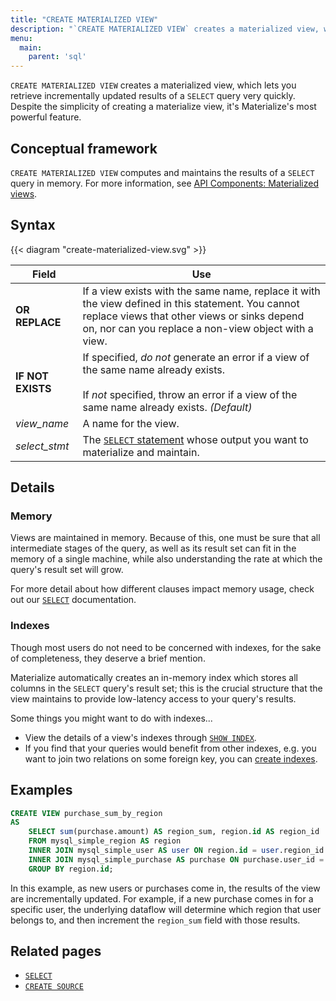 ```yaml
---
title: "CREATE MATERIALIZED VIEW"
description: "`CREATE MATERIALIZED VIEW` creates a materialized view, which Materialize will incrementally maintain as updates occur to the underlying data."
menu:
  main:
    parent: 'sql'
---
```


`CREATE MATERIALIZED VIEW` creates a materialized view, which lets you retrieve
incrementally updated results of a `SELECT` query very quickly. Despite the
simplicity of creating a materialize view, it's Materialize's most powerful
feature.

## Conceptual framework

`CREATE MATERIALIZED VIEW` computes and maintains the results of a `SELECT`
query in memory. For more information, see [API Components: Materialized views](../../overview/api-components#materialized-views).

## Syntax

{{< diagram "create-materialized-view.svg" >}}

Field | Use
------|-----
**OR REPLACE** | If a view exists with the same name, replace it with the view defined in this statement. You cannot replace views that other views or sinks depend on, nor can you replace a non-view object with a view.
**IF NOT EXISTS** | If specified, _do not_ generate an error if a view of the same name already exists. <br/><br/>If _not_ specified, throw an error if a view of the same name already exists. _(Default)_
_view&lowbar;name_ | A name for the view.
_select&lowbar;stmt_ | The [`SELECT` statement](../select) whose output you want to materialize and maintain.

## Details

### Memory

Views are maintained in memory. Because of this, one must be sure that all
intermediate stages of the query, as well as its result set can fit in the
memory of a single machine, while also understanding the rate at which the
query's result set will grow.

For more detail about how different clauses impact memory usage, check out our
[`SELECT`](../select) documentation.

### Indexes

Though most users do not need to be concerned with indexes, for the sake of completeness, they deserve a brief mention.

Materialize automatically creates an in-memory index which stores all columns in the `SELECT` query's result set; this is the crucial structure that the view maintains to provide low-latency access to your query's results.

Some things you might want to do with indexes...

- View the details of a view's indexes through [`SHOW INDEX`](../show-index).
- If you find that your queries would benefit from other indexes, e.g. you want to join two relations on some foreign key, you can [create indexes](../create-index).

## Examples

```sql
CREATE VIEW purchase_sum_by_region
AS
    SELECT sum(purchase.amount) AS region_sum, region.id AS region_id
    FROM mysql_simple_region AS region
    INNER JOIN mysql_simple_user AS user ON region.id = user.region_id
    INNER JOIN mysql_simple_purchase AS purchase ON purchase.user_id = user.id
    GROUP BY region.id;
```

In this example, as new users or purchases come in, the results of the view are
incrementally updated. For example, if a new purchase comes in for a specific
user, the underlying dataflow will determine which region that user belongs to,
and then increment the `region_sum` field with those results.

## Related pages

- [`SELECT`](../select)
- [`CREATE SOURCE`](../create-source)
